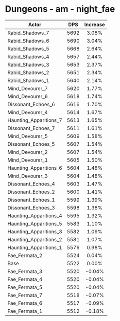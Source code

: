 # Dungeons - am - night_fae
| Actor | DPS | Increase |
|---|:---:|:---:|
|Rabid_Shadows_7|5692|3.08%|
|Rabid_Shadows_6|5690|3.04%|
|Rabid_Shadows_5|5668|2.64%|
|Rabid_Shadows_4|5657|2.44%|
|Rabid_Shadows_3|5653|2.37%|
|Rabid_Shadows_2|5651|2.34%|
|Rabid_Shadows_1|5640|2.14%|
|Mind_Devourer_7|5620|1.77%|
|Mind_Devourer_6|5618|1.74%|
|Dissonant_Echoes_6|5616|1.70%|
|Mind_Devourer_4|5614|1.67%|
|Haunting_Apparitions_7|5613|1.65%|
|Dissonant_Echoes_7|5611|1.61%|
|Mind_Devourer_5|5609|1.58%|
|Dissonant_Echoes_5|5607|1.54%|
|Mind_Devourer_2|5607|1.54%|
|Mind_Devourer_1|5605|1.50%|
|Haunting_Apparitions_6|5604|1.48%|
|Mind_Devourer_3|5604|1.48%|
|Dissonant_Echoes_4|5603|1.47%|
|Dissonant_Echoes_2|5600|1.41%|
|Dissonant_Echoes_1|5599|1.39%|
|Dissonant_Echoes_3|5598|1.38%|
|Haunting_Apparitions_4|5595|1.32%|
|Haunting_Apparitions_5|5583|1.10%|
|Haunting_Apparitions_3|5582|1.09%|
|Haunting_Apparitions_2|5581|1.07%|
|Haunting_Apparitions_1|5576|0.98%|
|Fae_Fermata_2|5524|0.04%|
|Base|5522|0.00%|
|Fae_Fermata_3|5520|-0.04%|
|Fae_Fermata_4|5520|-0.04%|
|Fae_Fermata_5|5520|-0.04%|
|Fae_Fermata_7|5518|-0.07%|
|Fae_Fermata_6|5517|-0.09%|
|Fae_Fermata_1|5512|-0.18%|
